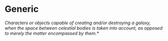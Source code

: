 # Generic
*Characters or objects capable of creating and/or destroying a galaxy, when the space between celestial bodies is taken into account, as opposed to merely the matter encompassed by them.**
